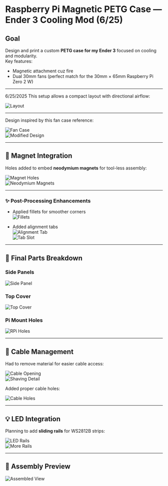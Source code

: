 # Raspberry Pi Magnetic PETG Case — Ender 3 Cooling Mod (6/25)

## Goal
Design and print a custom **PETG case for my Ender 3** focused on cooling and modularity.  
Key features:
- Magnetic attachment cuz fire
- Dual 30mm fans (perfect match for the 30mm × 65mm Raspberry Pi Zero 2 W)

---
6/25/2025
This setup allows a compact layout with directional airflow:

![Layout](https://github.com/user-attachments/assets/7193a171-dd17-445b-868b-73dc5ac8ab1e)

---

Design inspired by this fan case reference:

![Fan Case](https://github.com/user-attachments/assets/78e39d88-5e31-4a4e-aadd-7964a1cf9395)  
![Modified Design](https://github.com/user-attachments/assets/c47df648-fc2f-4a52-8aad-9ebf089d2874)

---

## 🧲 Magnet Integration
Holes added to embed **neodymium magnets** for tool-less assembly:

![Magnet Holes](https://github.com/user-attachments/assets/63ab9967-0384-4826-8ca9-1ecd3cd61dab)  
![Neodymium Magnets](https://github.com/user-attachments/assets/60aa222c-18e8-44f1-af43-2551c76b5584)

---

### ✨ Post-Processing Enhancements
- Applied fillets for smoother corners  
![Fillets](https://github.com/user-attachments/assets/f08adb94-8b14-4f51-a1ed-7486d4a8843a)

- Added alignment tabs  
![Alignment Tab](https://github.com/user-attachments/assets/55e59318-e8b3-46a4-9afb-e8d176820762)  
![Tab Slot](https://github.com/user-attachments/assets/8d78f0bc-efd2-40da-b093-30ab285be5a5)

---

## 🧱 Final Parts Breakdown

### Side Panels
![Side Panel](https://github.com/user-attachments/assets/24354a62-7fb9-4df8-8bf4-b49d51dd03f6)

### Top Cover
![Top Cover](https://github.com/user-attachments/assets/382b640b-e576-407e-bafa-faf6cd6786c1)

### Pi Mount Holes
![RPi Holes](https://github.com/user-attachments/assets/a10bafca-de03-4d51-933a-a2e635011476)

---

## 🔌 Cable Management

Had to remove material for easier cable access:

![Cable Opening](https://github.com/user-attachments/assets/90cd0a44-a664-41f1-b0b8-834a8f0094bc)  
![Shaving Detail](https://github.com/user-attachments/assets/04eccf04-4a87-4f5b-8e0a-34f024239bc8)

Added proper cable holes:

![Cable Holes](https://github.com/user-attachments/assets/dbdd7ae3-2589-4436-8a20-fbb0d2a76995)

---

## 💡 LED Integration

Planning to add **sliding rails** for WS2812B strips:

![LED Rails](https://github.com/user-attachments/assets/73b76ade-cd06-446a-8979-976c9e1852ac)  
![More Rails](https://github.com/user-attachments/assets/97e43991-d02b-4c14-8b2b-1f5bcafa7527)

---

## 🧩 Assembly Preview

![Assembled View](https://github.com/user-attachments/assets/1e37d00f-fcf2-43e2-a7d1-22d7578a734c)
